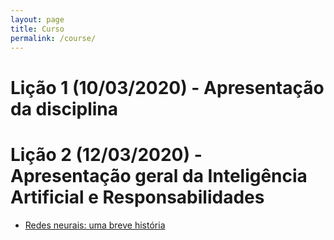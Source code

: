 ```yaml
---
layout: page
title: Curso
permalink: /course/
---
```


# Lição 1 (10/03/2020) - Apresentação da disciplina

# Lição 2 (12/03/2020) - Apresentação geral da Inteligência Artificial e Responsabilidades
- [Redes neurais: uma breve história](https://piegu.github.io/AM2020/2020/03/12/neural-networks-a-brief-history.html)
